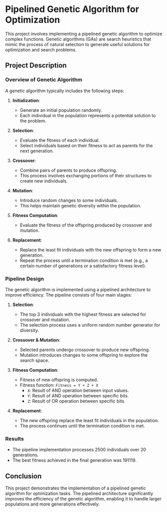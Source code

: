# Pipelined Genetic Algorithm for Optimization

This project involves implementing a pipelined genetic algorithm to optimize complex functions. Genetic algorithms (GAs) are search heuristics that mimic the process of natural selection to generate useful solutions for optimization and search problems.

## Project Description

### Overview of Genetic Algorithm

A genetic algorithm typically includes the following steps:

1. **Initialization**:
    - Generate an initial population randomly.
    - Each individual in the population represents a potential solution to the problem.

2. **Selection**:
    - Evaluate the fitness of each individual.
    - Select individuals based on their fitness to act as parents for the next generation.

3. **Crossover**:
    - Combine pairs of parents to produce offspring.
    - This process involves exchanging portions of their structures to create new individuals.

4. **Mutation**:
    - Introduce random changes to some individuals.
    - This helps maintain genetic diversity within the population.

5. **Fitness Computation**:
    - Evaluate the fitness of the offspring produced by crossover and mutation.

6. **Replacement**:
    - Replace the least fit individuals with the new offspring to form a new generation.
    - Repeat the process until a termination condition is met (e.g., a certain number of generations or a satisfactory fitness level).

### Pipeline Design

The genetic algorithm is implemented using a pipelined architecture to improve efficiency. The pipeline consists of four main stages:

1. **Selection**:
    - The top 3 individuals with the highest fitness are selected for crossover and mutation.
    - The selection process uses a uniform random number generator for diversity.

2. **Crossover & Mutation**:
    - Selected parents undergo crossover to produce new offspring.
    - Mutation introduces changes to some offspring to explore the search space.

3. **Fitness Computation**:
    - Fitness of new offspring is computed.
    - Fitness function: `Fitness = Y + Z + X`
        - `X`: Result of AND operation between input values.
        - `Y`: Result of AND operation between specific bits.
        - `Z`: Result of OR operation between specific bits.

4. **Replacement**:
    - The new offspring replace the least fit individuals in the population.
    - The process continues until the termination condition is met.

### Results

- The pipeline implementation processes 2500 individuals over 20 generations.
- The best fitness achieved in the final generation was 191119.

## Conclusion

This project demonstrates the implementation of a pipelined genetic algorithm for optimization tasks. The pipelined architecture significantly improves the efficiency of the genetic algorithm, enabling it to handle larger populations and more generations effectively.

